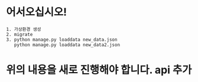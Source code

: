 # 어서오십시오!

```
1. 가상환경 생성
2. migrate
3. python manage.py loaddata new_data.json
   python manage.py loaddata new_data2.json
```

# 위의 내용을 새로 진행해야 합니다. api 추가

